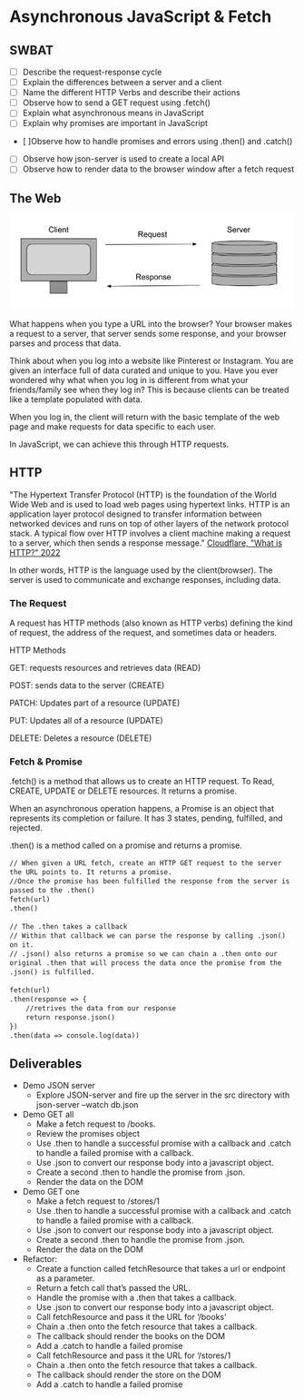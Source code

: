 # Asynchronous JavaScript & Fetch
## SWBAT
- [ ] Describe the request-response cycle
- [ ] Explain the differences between a server and a client
- [ ] Name the different HTTP Verbs and describe their actions
- [ ] Observe how to send a GET request using .fetch()
- [ ] Explain what asynchronous means in JavaScript
- [ ] Explain why promises are important in JavaScript
- [ ]Observe how to handle promises and errors using .then() and .catch()
- [ ] Observe how json-server is used to create a local API
- [ ] Observe how to render data to the browser window after a fetch request

## The Web
![request_response](assets/request_response.png)

What happens when you type a URL into the browser? 
Your browser makes a request to a server, that server sends some response, and your browser parses and process that data.

Think about when you log into a website like Pinterest or Instagram. You are given an interface full of data curated and unique to you. Have you ever wondered why what when you log in is different from what your friends/family see when they log in? This is because clients can be treated like a template populated with data. 

When you log in, the client will return with the basic template of the web page and make requests for data specific to each user. 

In JavaScript, we can achieve this through HTTP requests.

## HTTP
"The Hypertext Transfer Protocol (HTTP) is the foundation of the World Wide Web and is used to load web pages using hypertext links. HTTP is an application layer protocol designed to transfer information between networked devices and runs on top of other layers of the network protocol stack. A typical flow over HTTP involves a client machine making a request to a server, which then sends a response message."
[ Cloudflare, "What is HTTP?" 2022](https://www.cloudflare.com/learning/ddos/glossary/hypertext-transfer-protocol-http/)

In other words, HTTP is the language used by the client(browser). The server is used to communicate and exchange responses, including data.

### The Request 
A request has HTTP methods (also known as HTTP verbs)  defining the kind of request, the address of the request, and sometimes data or headers.

HTTP Methods

GET: requests resources and retrieves data (READ)

POST: sends data to the server (CREATE)

PATCH: Updates part of a resource (UPDATE)

PUT: Updates all of a resource (UPDATE)

DELETE: Deletes a resource (DELETE)

### Fetch & Promise
.fetch() is a method that allows us to create an HTTP request. To Read, CREATE, UPDATE or DELETE resources.
It returns a promise.

When an asynchronous operation happens, a Promise is an object that represents its completion or failure. 
It has 3 states, pending, fulfilled, and rejected. 

.then() is a method called on a promise and returns a promise.

```
// When given a URL fetch, create an HTTP GET request to the server the URL points to. It returns a promise.
//Once the promise has been fulfilled the response from the server is passed to the .then() 
fetch(url)
.then()

// The .then takes a callback
// Within that callback we can parse the response by calling .json() on it. 
// .json() also returns a promise so we can chain a .then onto our original .then that will process the data once the promise from the .json() is fulfilled. 

fetch(url)
.then(response => {
    //retrives the data from our response
    return response.json()
})
.then(data => console.log(data))

```

## Deliverables 

- Demo JSON server
    - Explore JSON-server and fire up the server in the src directory with json-server –watch db.json
- Demo GET all
    - Make a fetch request to /books. 
    - Review the promises object
    - Use .then to handle a successful promise with a callback and .catch to handle a failed promise with a callback.
    - Use .json to convert our response body into a javascript object.
    - Create a second .then to handle the promise from .json. 
    - Render the data on the DOM 
- Demo GET one
    - Make a fetch request to /stores/1 
    - Use .then to handle a successful promise with a callback and .catch to handle a failed promise with a callback.
    - Use .json to convert our response body into a javascript object.
    - Create a second .then to handle the promise from .json. 
    - Render the data on the DOM 
- Refactor:
    - Create a function called fetchResource that takes a url or endpoint as a parameter.
    - Return a fetch call that’s passed the URL.
    - Handle the promise with a .then that takes a callback.
    - Use .json to convert our response body into a javascript object.
    - Call fetchResource and pass it the URL for ‘/books’
    - Chain a .then onto the fetch resource that takes a callback.
    - The callback should render the books on the DOM
    - Add a .catch to handle a failed promise 
    - Call fetchResource and pass it the URL for ‘/stores/1
    - Chain a .then onto the fetch resource that takes a callback.
    - The callback should render the store on the DOM
    - Add a .catch to handle a failed promise 
